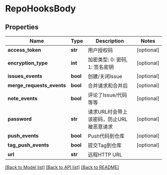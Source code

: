 # RepoHooksBody

## Properties
Name | Type | Description | Notes
------------ | ------------- | ------------- | -------------
**access_token** | **str** | 用户授权码 | [optional] 
**encryption_type** | **int** | 加密类型: 0: 密码, 1: 签名密钥 | [optional] 
**issues_events** | **bool** | 创建/关闭Issue | [optional] 
**merge_requests_events** | **bool** | 合并请求和合并后 | [optional] 
**note_events** | **bool** | 评论了Issue/代码等等 | [optional] 
**password** | **str** | 请求URL时会带上该密码，防止URL被恶意请求 | [optional] 
**push_events** | **bool** | Push代码到仓库 | [optional] 
**tag_push_events** | **bool** | 提交Tag到仓库 | [optional] 
**url** | **str** | 远程HTTP URL | 

[[Back to Model list]](../README.md#documentation-for-models) [[Back to API list]](../README.md#documentation-for-api-endpoints) [[Back to README]](../README.md)

